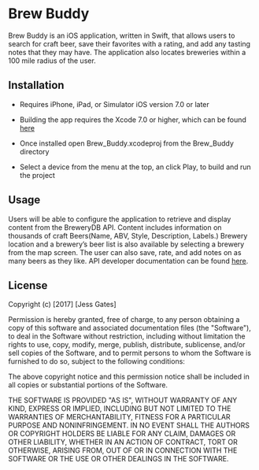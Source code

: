 # Brew Buddy

Brew Buddy is an iOS application, written in Swift, that allows users to search for craft beer, save their favorites with a rating, and add any tasting notes that they may have. The application also locates breweries within a 100 mile radius of the user.

## Installation

 - Requires iPhone, iPad, or Simulator iOS version 7.0 or later

 - Building the app requires the Xcode 7.0 or higher, which can be found [here](https://developer.apple.com/xcode/downloads/)

 - Once installed open Brew_Buddy.xcodeproj from the Brew_Buddy directory

 - Select a device from the menu at the top, an click Play, to build and run the project

## Usage

Users will be able to configure the application to retrieve and display content from the BreweryDB API. Content includes information on thousands of craft Beers(Name, ABV, Style, Description, Labels.) Brewery location and a brewery’s beer list is also available by selecting a brewery from the map screen.  The user can also save, rate, and add notes on as many beers as they like. API developer documentation can be found [here](http://www.brewerydb.com/developers/docs).

## License

Copyright (c) [2017] [Jess Gates]

Permission is hereby granted, free of charge, to any person obtaining a copy
of this software and associated documentation files (the "Software"), to deal
in the Software without restriction, including without limitation the rights
to use, copy, modify, merge, publish, distribute, sublicense, and/or sell
copies of the Software, and to permit persons to whom the Software is
furnished to do so, subject to the following conditions:

The above copyright notice and this permission notice shall be included in all
copies or substantial portions of the Software.

THE SOFTWARE IS PROVIDED "AS IS", WITHOUT WARRANTY OF ANY KIND, EXPRESS OR
IMPLIED, INCLUDING BUT NOT LIMITED TO THE WARRANTIES OF MERCHANTABILITY,
FITNESS FOR A PARTICULAR PURPOSE AND NONINFRINGEMENT. IN NO EVENT SHALL THE
AUTHORS OR COPYRIGHT HOLDERS BE LIABLE FOR ANY CLAIM, DAMAGES OR OTHER
LIABILITY, WHETHER IN AN ACTION OF CONTRACT, TORT OR OTHERWISE, ARISING FROM,
OUT OF OR IN CONNECTION WITH THE SOFTWARE OR THE USE OR OTHER DEALINGS IN THE
SOFTWARE.

